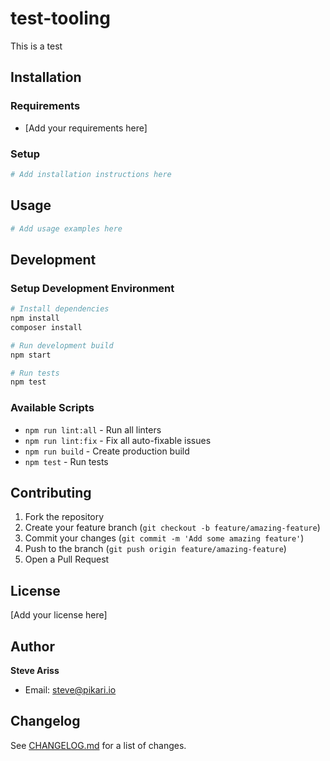 # test-tooling

This is a test

## Installation

### Requirements

-   [Add your requirements here]

### Setup

```bash
# Add installation instructions here
```

## Usage

```bash
# Add usage examples here
```

## Development

### Setup Development Environment

```bash
# Install dependencies
npm install
composer install

# Run development build
npm start

# Run tests
npm test
```

### Available Scripts

-   `npm run lint:all` - Run all linters
-   `npm run lint:fix` - Fix all auto-fixable issues
-   `npm run build` - Create production build
-   `npm test` - Run tests

## Contributing

1. Fork the repository
2. Create your feature branch (`git checkout -b feature/amazing-feature`)
3. Commit your changes (`git commit -m 'Add some amazing feature'`)
4. Push to the branch (`git push origin feature/amazing-feature`)
5. Open a Pull Request

## License

[Add your license here]

## Author

**Steve Ariss**

-   Email: steve@pikari.io

## Changelog

See [CHANGELOG.md](CHANGELOG.md) for a list of changes.

